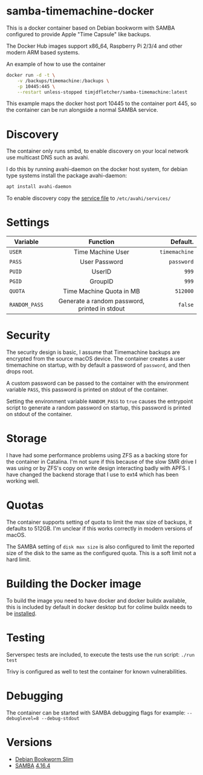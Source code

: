 # samba-timemachine-docker

This is a docker container based on Debian bookworm with SAMBA configured to provide Apple "Time Capsule" like backups.

The Docker Hub images support x86_64, Raspberry Pi 2/3/4 and other modern ARM based systems.

An example of how to use the container

```bash
docker run -d -t \
    -v /backups/timemachine:/backups \
    -p 10445:445 \
    --restart unless-stopped timjdfletcher/samba-timemachine:latest
```

This example maps the docker host port 10445 to the container port 445, so the container can be run alongside a normal SAMBA service.

# Discovery

The container only runs smbd, to enable discovery on your local network use multicast DNS such as avahi.  

I do this by running avahi-daemon on the docker host system, for debian type systems install the package avahi-daemon: 

```bash
apt install avahi-daemon
```

To enable discovery copy the [service file](timemachine.service) to `/etc/avahi/services/`

# Settings

| Variable    |                   Function                    | Default.    |
| ------------|:---------------------------------------------:|------------:|
| `USER`        |               Time Machine User               | `timemachine` |
| `PASS`        |                 User Password                 | `password`    |
| `PUID`        |                    UserID                     | `999`         |
| `PGID`        |                    GroupID                    | `999`         |
| `QUOTA`       |           Time Machine Quota in MB            | `512000`      |
| `RANDOM_PASS` | Generate a random password, printed in stdout | `false`       |

# Security

The security design is basic, I assume that Timemachine backups are encrypted from the source macOS device. 
The container creates a user timemachine on startup, with by default a password of `password`, and then drops root.

A custom password can be passed to the container with the environment variable `PASS`, this password is printed on stdout of the container.

Setting the environment variable `RANDOM_PASS` to `true` causes the entrypoint script to generate a random password on 
startup, this password is printed on stdout of the container.

# Storage

I have had some performance problems using ZFS as a backing store for the container in Catalina. 
I'm not sure if this because of the slow SMR drive I was using or by ZFS's copy on write design interacting badly with APFS.
I have changed the backend storage that I use to ext4 which has been working well.

# Quotas

The container supports setting of quota to limit the max size of backups, it defaults to 512GB.
I'm unclear if this works correctly in modern versions of macOS.

The SAMBA setting of `disk max size` is also configured to limit the reported size of the disk to the same as the configured quota. 
This is a soft limit not a hard limit.

# Building the Docker image

To build the image you need to have docker and docker buildx available, this is included by default in docker desktop 
but for colime buildx needs to be [installed](https://github.com/abiosoft/colima/issues/44).

# Testing

Serverspec tests are included, to execute the tests use the run script: `./run test`

Trivy is configured as well to test the container for known vulnerabilities.

# Debugging

The container can be started with SAMBA debugging flags for example: `--debuglevel=8 --debug-stdout`

# Versions

* [Debian Bookworm Slim](https://hub.docker.com/_/debian?tab=tags&page=1&name=bookworm-slim)
* [SAMBA](https://packages.debian.org/bookworm/samba) [4.16.4](https://www.samba.org/samba/history/samba-4.16.4.html)